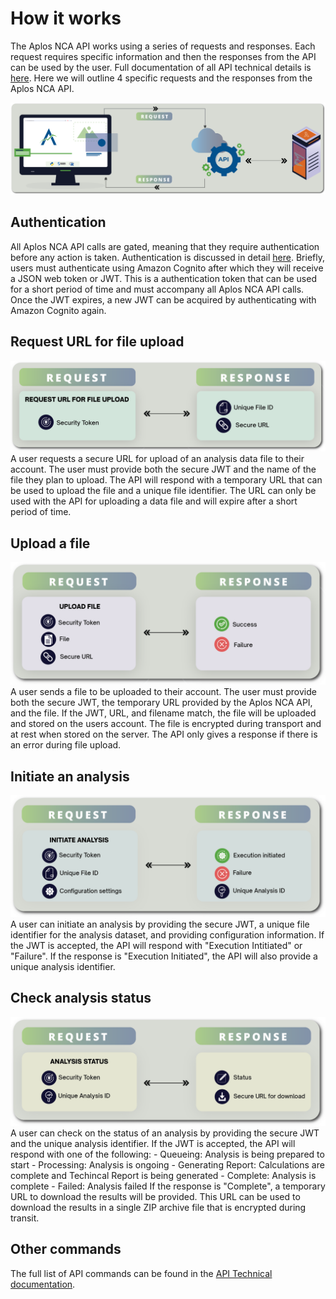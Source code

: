 # How it works
The Aplos NCA API works using a series of requests and responses. Each request requires specific information and then the responses from the API can be used by the user. Full documentation of all API technical details is [here](/docs/api/index). Here we will outline 4 specific requests and the responses from the Aplos NCA API.

![How Aplos NCA API Works](./images/API-Graphic3.png "Aplos NCA API")

## Authentication
All Aplos NCA API calls are gated, meaning that they require authentication before any action is taken. Authentication is discussed in detail [here](./security). Briefly, users must authenticate using Amazon Cognito after which they will receive a JSON web token or JWT. This is a authentication token that can be used for a short period of time and must accompany all Aplos NCA API calls. Once the JWT expires, a new JWT can be acquired by authenticating with Amazon Cognito again.

## Request URL for file upload
![Request URL for File Upload](./images/request-URL3.png "Request URL for File Upload")
A user requests a secure URL for upload of an analysis data file to their account. The user must provide both the secure JWT and the name of the file they plan to upload. The API will respond with a temporary URL that can be used to upload the file and a unique file identifier. The URL can only be used with the API for uploading a data file and will expire after a short period of time.

## Upload a file
![Upload a file](./images/file-upload3.png "Upload a file")
A user sends a file to be uploaded to their account. The user must provide both the secure JWT, the temporary URL provided by the Aplos NCA API, and the file. If the JWT, URL, and filename match, the file will be uploaded and stored on the users account. The file is encrypted during transport and at rest when stored on the server. The API only gives a response if there is an error during file upload. 

## Initiate an analysis
![Initiate an Analysis](./images/initiate-analysis3.png "Initiate an Analysis")
A user can initiate an analysis by providing the secure JWT, a unique file identifier for the analysis dataset, and providing configuration information. If the JWT is accepted, the API will respond with "Execution Intitiated" or "Failure". If the response is "Execution Initiated", the API will also provide a unique analysis identifier. 

## Check analysis status
![Check Status of Analysis](./images/analysis-status3.png "Check Status of Analysis")
A user can check on the status of an analysis by providing the secure JWT and the unique analysis identifier. If the JWT is accepted, the API will respond with one of the following:
    -   Queueing: Analysis is being prepared to start
    -   Processing: Analysis is ongoing
    -   Generating Report: Calculations are complete and Techincal Report is being generated
    -   Complete: Analysis is complete
    -   Failed: Analysis failed
If the response is "Complete", a temporary URL to download the results will be provided. This URL can be used to download the results in a single ZIP archive file that is encrypted during transit.

## Other commands
The full list of API commands can be found in the [API Technical documentation](/docs/api/). 